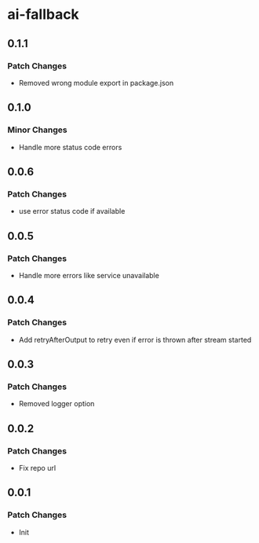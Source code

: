 # ai-fallback

## 0.1.1

### Patch Changes

-   Removed wrong module export in package.json

## 0.1.0

### Minor Changes

-   Handle more status code errors

## 0.0.6

### Patch Changes

-   use error status code if available

## 0.0.5

### Patch Changes

-   Handle more errors like service unavailable

## 0.0.4

### Patch Changes

-   Add retryAfterOutput to retry even if error is thrown after stream started

## 0.0.3

### Patch Changes

-   Removed logger option

## 0.0.2

### Patch Changes

-   Fix repo url

## 0.0.1

### Patch Changes

-   Init
